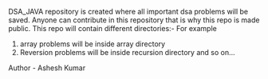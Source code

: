 DSA_JAVA repository is created where all important dsa problems will be saved.
Anyone can contribute in this repository that is why this repo is made public.
This repo will contain different directories:-
For example 
1. array problems will be inside array directory
2. Reversion problems will be inside recursion directory
and so on...

Author - Ashesh Kumar
